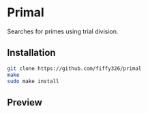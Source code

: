 # Primal

Searches for primes using trial division.

## Installation
```sh
git clone https://github.com/fiffy326/primal
make
sudo make install
```

## Preview

